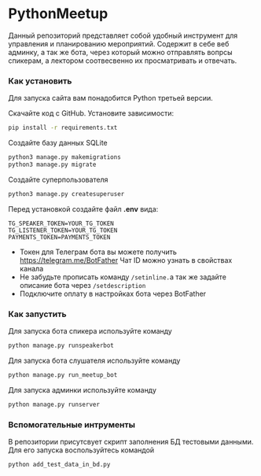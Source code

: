 # PythonMeetup
Данный репозиторий представляет собой удобный инструмент для управления и планированию мероприятий.
Содержит в себе веб админку, а так же бота, через который можно отправлять вопрсы спикерам, а лектором соотвесвенно их просматривать и отвечать.

### Как установить
Для запуска сайта вам понадобится Python третьей версии.

Скачайте код с GitHub. Установите зависимости:

```sh
pip install -r requirements.txt
```

Создайте базу данных SQLite

```sh
python3 manage.py makemigrations
python3 manage.py migrate
```
Создайте суперпользователя
```sh
python3 manage.py createsuperuser
```

Перед установкой создайте файл **.env** вида:
```properties
TG_SPEAKER_TOKEN=YOUR_TG_TOKEN
TG_LISTENER_TOKEN=YOUR_TG_TOKEN
PAYMENTS_TOKEN=PAYMENTS_TOKEN
```
- Токен для Телеграм бота вы можете получить https://telegram.me/BotFather Чат ID можно узнать в свойствах канала
- Не забудьте прописать команду `/setinline.`а так же задайте описание бота через `/setdescription`
- Подключите оплату в настройках бота через BotFather

### Как запустить
Для запуска бота спикера используйте команду
```sh
python manage.py runspeakerbot
```
Для запуска бота слушателя используйте команду
```sh
python manage.py run_meetup_bot
```

Для запуска админки используйте команду
```sh
python manage.py runserver
```

### Вспомогательные интрументы
В репозитории присутсвует скрипт заполнения БД тестовыми данными. Для его запуска воспользуйтесь командой
```sh
python add_test_data_in_bd.py
```
